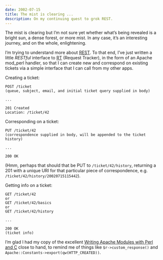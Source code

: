```yaml
---
date: 2002-07-15
title: The mist is clearing ...
description: On my continuing quest to grok REST.
---
```



The mist is clearing but I’m not sure yet whether what’s being revealed is a bright sun, a dense forest, or more mist. In any case, it’s an interesting journey, and on the whole, enlightening.

I’m trying to understand more about [REST](http://internet.conveyor.com/RESTwiki/moin.cgi/FrontPage "The REST Wiki's front page"). To that end, I’ve just written a little *RESTful* interface to [RT](http://www.fsck.com/projects/rt/ "RT: Request Tracker") (Request Tracker), in the form of an Apache mod_perl handler, so that I can create new and correspond on existing tickets via a simple interface that I can call from my other apps.

Creating a ticket:

```text
POST /ticket
(queue, subject, email, and initial ticket query supplied in body)

...

201 Created
Location: /ticket/42
```

Corresponding on a ticket:

```text
PUT /ticket/42
(correspondence supplied in body, will be appended to the ticket history)

...

200 OK
```

(Hmm, perhaps that should that be PUT to `/ticket/42/history`, returning a 201 with a unique URI for that particular piece of correspondence, e.g. `/ticket/42/history/20020715115442`).

Getting info on a ticket:

```text
GET /ticket/42
or
GET /ticket/42/basics
or
GET /ticket/42/history

...

200 OK
(ticket info)
```

I’m glad I had my copy of the excellent [Writing Apache Modules with Perl and C](http://www.oreilly.com/catalog/wrapmod/ "Book's home on O'Reilly") close to hand, to remind me of things like `$r->custom_response()` and `Apache::Constants->export(qw(HTTP_CREATED))`.
